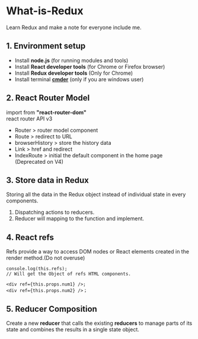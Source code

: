 # What-is-Redux
Learn Redux and make a note for everyone include me.


## 1. Environment setup
 - Install **node.js** (for running modules and tools)
 - Install **React developer tools** (for Chrome or Firefox browser)
 - Install **Redux developer tools** (Only for Chrome)
 - Install terminal [**cmder**](https://cmder.net/) (only if you are windows user)


## 2. React Router Model
import from **"react-router-dom"**  
react router API v3
- Router > router model component
- Route > redirect to URL
- browserHistory > store the history data
- Link > href and redirect
- IndexRoute > initial the default component in the home page (Deprecated on V4)


## 3. Store data in Redux
Storing all the data in the Redux object instead of individual state in every components.
1. Dispatching actions to reducers.
2. Reducer will mapping to the function and implement.


## 4. React refs
Refs provide a way to access DOM nodes or React elements created in the render method.(Do not overuse)
```
console.log(this.refs);
// Will get the Object of refs HTML components.

<div ref={this.props.num1} />;
<div ref={this.props.num2} />；
```


## 5. Reducer Composition
Create a new **reducer** that calls the existing **reducers** to manage parts of its state and combines the results in a single state object.